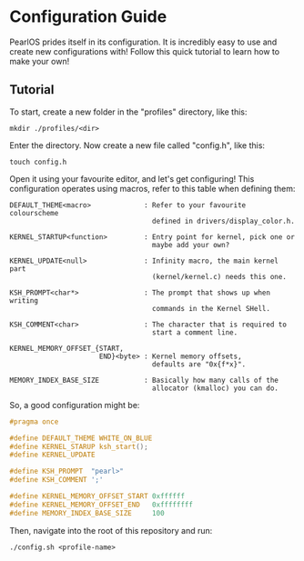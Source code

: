 # Configuration Guide
PearlOS prides itself in its configuration. It is incredibly easy to use and create
new configurations with! Follow this quick tutorial to learn how to make your own!

## Tutorial
To start, create a new folder in the "profiles" directory, like this:
```console
mkdir ./profiles/<dir>
```
Enter the directory. Now create a new file called "config.h", like this:
```console
touch config.h
```
Open it using your favourite editor, and let's get configuring! This configuration
operates using macros, refer to this table when defining them:
```
DEFAULT_THEME<macro>             : Refer to your favourite colourscheme
                                   defined in drivers/display_color.h.

KERNEL_STARTUP<function>         : Entry point for kernel, pick one or
                                   maybe add your own?

KERNEL_UPDATE<null>              : Infinity macro, the main kernel part
                                   (kernel/kernel.c) needs this one.

KSH_PROMPT<char*>                : The prompt that shows up when writing
                                   commands in the Kernel SHell.

KSH_COMMENT<char>                : The character that is required to
                                   start a comment line.

KERNEL_MEMORY_OFFSET_{START,
                      END}<byte> : Kernel memory offsets,
                                   defaults are "0x{f*x}".

MEMORY_INDEX_BASE_SIZE           : Basically how many calls of the
                                   allocator (kmalloc) you can do.
```
So, a good configuration might be:
```c
#pragma once

#define DEFAULT_THEME WHITE_ON_BLUE
#define KERNEL_STARUP ksh_start();
#define KERNEL_UPDATE

#define KSH_PROMPT  "pearl>"
#define KSH_COMMENT ';'

#define KERNEL_MEMORY_OFFSET_START 0xffffff
#define KERNEL_MEMORY_OFFSET_END   0xffffffff
#define MEMORY_INDEX_BASE_SIZE     100
```
Then, navigate into the root of this repository
and run:
```console
./config.sh <profile-name>
```
